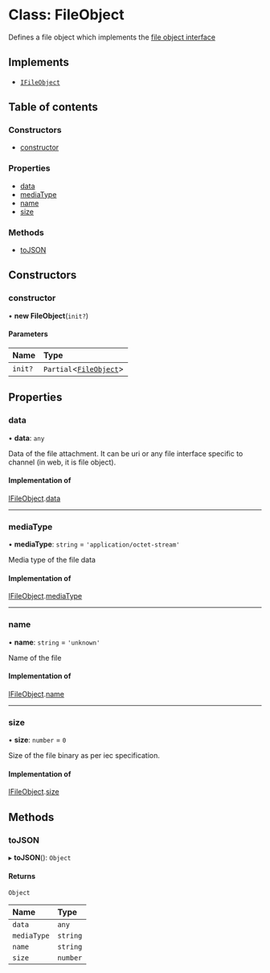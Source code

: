 # Class: FileObject

Defines a file object which implements the [file object interface](../interfaces/IFileObject.md)

## Implements

- [`IFileObject`](../interfaces/IFileObject.md)

## Table of contents

### Constructors

- [constructor](FileObject.md#constructor)

### Properties

- [data](FileObject.md#data)
- [mediaType](FileObject.md#mediatype)
- [name](FileObject.md#name)
- [size](FileObject.md#size)

### Methods

- [toJSON](FileObject.md#tojson)

## Constructors

### constructor

• **new FileObject**(`init?`)

#### Parameters

| Name | Type |
| :------ | :------ |
| `init?` | `Partial`<[`FileObject`](FileObject.md)\> |

## Properties

### data

• **data**: `any`

Data of the file attachment. It can be uri or any file interface specific to channel (in web, it is file object).

#### Implementation of

[IFileObject](../interfaces/IFileObject.md).[data](../interfaces/IFileObject.md#data)

___

### mediaType

• **mediaType**: `string` = `'application/octet-stream'`

Media type of the file data

#### Implementation of

[IFileObject](../interfaces/IFileObject.md).[mediaType](../interfaces/IFileObject.md#mediatype)

___

### name

• **name**: `string` = `'unknown'`

Name of the file

#### Implementation of

[IFileObject](../interfaces/IFileObject.md).[name](../interfaces/IFileObject.md#name)

___

### size

• **size**: `number` = `0`

Size of the file binary as per iec specification.

#### Implementation of

[IFileObject](../interfaces/IFileObject.md).[size](../interfaces/IFileObject.md#size)

## Methods

### toJSON

▸ **toJSON**(): `Object`

#### Returns

`Object`

| Name | Type |
| :------ | :------ |
| `data` | `any` |
| `mediaType` | `string` |
| `name` | `string` |
| `size` | `number` |

